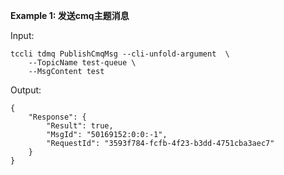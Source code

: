 **Example 1: 发送cmq主题消息**



Input: 

```
tccli tdmq PublishCmqMsg --cli-unfold-argument  \
    --TopicName test-queue \
    --MsgContent test
```

Output: 
```
{
    "Response": {
        "Result": true,
        "MsgId": "50169152:0:0:-1",
        "RequestId": "3593f784-fcfb-4f23-b3dd-4751cba3aec7"
    }
}
```

